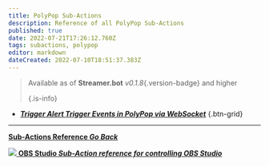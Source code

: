 ```yaml
---
title: PolyPop Sub-Actions
description: Reference of all PolyPop Sub-Actions
published: true
date: 2022-07-21T17:26:12.760Z
tags: subactions, polypop
editor: markdown
dateCreated: 2022-07-10T18:51:37.383Z
---
```


> Available as of **Streamer.bot** *v0.1.8*{.version-badge} and higher 
> 
> {.is-info}

* [<i class="mdi mdi-variable text--polypop"></i>***Trigger Alert ***Trigger Events in PolyPop via WebSocket******](/en/Sub-Actions/PolyPop/Trigger-Alert)
{.btn-grid}


---

<section class="btn-grid my-5">

  [<i class="mdi mdi-chevron-left"></i>**Sub-Actions Reference *Go Back***](/en/Sub-Actions)

  [<img src="https://streamer.bot/img/integrations/obs.svg"/> **OBS Studio *Sub-Action reference for controlling OBS Studio***](/en/Sub-Actions/OBS)

</section>